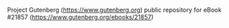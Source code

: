 Project Gutenberg (https://www.gutenberg.org) public repository for eBook #21857 (https://www.gutenberg.org/ebooks/21857)
